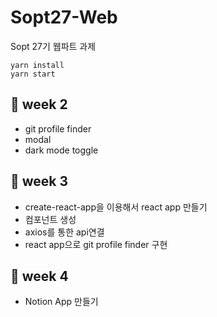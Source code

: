 # Sopt27-Web
Sopt 27기 웹파트 과제 

```
yarn install
yarn start
```

## 🍰 week 2
- git profile finder
- modal
- dark mode toggle

## 🍰 week 3
- create-react-app을 이용해서 react app 만들기
- 컴포넌트 생성
- axios를 통한 api연결
- react app으로 git profile finder 구현

## 🍰 week 4
- Notion App 만들기
